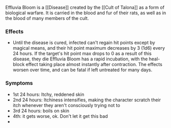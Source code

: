 Effluvia Bloom is a [[Disease]] created by the [[Cult of Talona]] as a form of biological warfare. It is carried in the blood and fur of their rats, as well as in the blood of many members of the cult. 

### Effects

- Until the disease is cured, infected can't regain hit points except by magical means, and their hit point maximum decreases by 3 (1d6) every 24 hours. If the target's hit point max drops to 0 as a result of this disease, they die
Effluvia Bloom has a rapid incubation, with the heal-block effect taking place almost instantly after contraction. The effects worsen over time, and can be fatal if left untreated for many days.

### Symptoms

- 1st 24 hours: Itchy, reddened skin
- 2nd 24 hours: Itchiness intensifies, making the character scratch their itch whenever they aren't consciously trying not to
- 3rd 24 hours: boils on skin
- 4th: it gets worse, ok. Don't let it get this bad
- 
